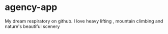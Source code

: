# agency-app
My dream respiratory on github.
I love heavy lifting , mountain climbing and nature's beautiful scenery

